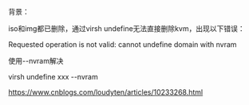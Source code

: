 背景：

iso和img都已删除，通过virsh undefine无法直接删除kvm，出现以下错误：

Requested operation is not valid: cannot undefine domain with nvram



使用--nvram解决

virsh undefine xxx --nvram

https://www.cnblogs.com/loudyten/articles/10233268.html